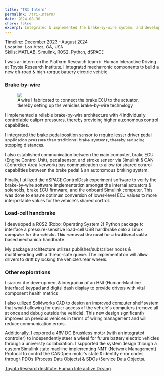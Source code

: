 ```yaml
---
title: "TRI Intern"
permalink: /tri-intern/
date: 2024-08-30
share: false
excerpt: Integrated & implemented the brake-by-wire system, and developed a ROS2 Python package for a load-cell handbrake
---
```


Timeline: December 2023 - August 2024<br>
Location: Los Altos, CA, USA<br>
Skills: MATLAB, Simulink, ROS2, Python, dSPACE

I was an intern on the Platform Research team in Human Interactive Driving at Toyota Research Institute. I integrated mechatronic components to build a new off-road & high-torque battery electric vehicle.

### Brake-by-wire
<figure>
<img src= "/assets/images/tri-brake-ecu-to-actuator-wire.png">
<figcaption> A wire I fabricated to connect the brake ECU to the actuator, thereby setting up the vehicles brake-by-wire technology</figcaption>
</figure>
I implemented a reliable brake-by-wire architecture with 4 individually controllable caliper pressures, thereby providing higher autonomous control capabilities.

I integrated the brake pedal position sensor to require lesser driver pedal application pressure than traditional brake systems, thereby reducing stopping distances.

I also established communication between the main computer, brake ECU (Engine Control Unit), pedal sensor, and stroke sensor via Simulink & CAN (Controller Area Network) bus communication to allow for shared control capabilities between the brake pedal & an autonomous braking system.

Finally, I utilized the dSPACE ControlDesk experiment software to verify the brake-by-wire software implementation amongst the internal actuators & solenoids, brake ECU firmware, and the onboard Simulink computer. This was done to ensure optimum conversion of lower-level ECU values to more interpretable values for the vehicle's shared control.

### Load-cell handbrake
I deeveloped a ROS2 (Robot Operating System 2) Python package to interface a pressure-sensitive load-cell USB handbrake onto a Linux computer for the vehicle. This removed the need for a traditional cable-based mechanical handbrake.

My package architecture utilizes publisher/subscriber nodes & multithreading with a thread-safe queue. The implementation will allow drivers to drift by locking the vehicle’s rear wheels.

### Other explorations
I started the development & integration of an HMI (Human-Machine Interface) keypad and digital dash display to provide drivers with vital component health metrics

I also utilized Solidworks CAD to design an improved computer shelf system that would allowing for easier access of the vehicle's computers (remove all at once and debug outside the vehicle). This new design significantly improves on previous vehicles in terms of wiring management and will reduce communication errors.

Additionally, I explored a 48V DC Brushless motor (with an integrated controller) to independently steer a wheel for future battery electric vehicles through a university collaboration. I supported the system design through a custom Simulink state machine implementing NMT (Network Management) Protocol to control the CANOpen motor’s state & identify error codes through PDOs (Process Data Objects) & SDOs (Service Data Objects).


​[Toyota Research Institute: Human Interactive Driving](https://www.tri.global/our-work/human-interactive-driving)